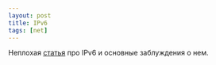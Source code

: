 ```yaml
---
layout: post
title: IPv6
tags: [net]
---
```

Неплохая [статья](https://ssg.dev/ipv6-for-the-remotely-interested-af214dd06aa7) про IPv6 и основные заблуждения о нем.
